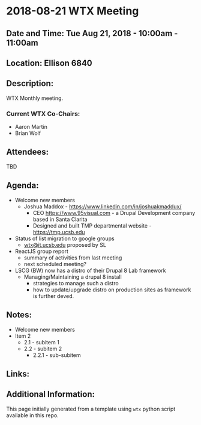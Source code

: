 # 2018-08-21 WTX Meeting
## Date and Time: Tue Aug 21, 2018 - 10:00am - 11:00am
## Location: Ellison 6840

## Description:
WTX Monthly meeting.

### Current WTX Co-Chairs:
* Aaron Martin
* Brian Wolf

## Attendees:
TBD

## Agenda:
* Welcome new members
  * Joshua Maddox - https://www.linkedin.com/in/joshuakmaddux/
    * CEO https://www.95visual.com - a Drupal Development company based in Santa Clarita
    * Designed and built TMP departmental website - https://tmp.ucsb.edu
* Status of list migration to google groups
  * wtx@it.ucsb.edu proposed by SL
* ReactJS group report
  * summary of activities from last meeting
  * next scheduled meeting?
* LSCG (BW) now has a distro of their Drupal 8 Lab framework
  * Managing/Maintaining a drupal 8 install
    * strategies to manage such a distro 
    * how to update/upgrade distro on production sites as framework is further deved.

## Notes:
* Welcome new members
* Item 2
  * 2.1 - subitem 1
  * 2.2 - subitem 2
    * 2.2.1 - sub-subitem

## Links:

## Additional Information:
This page initially generated from a template using `wtx` python script available in this repo.
